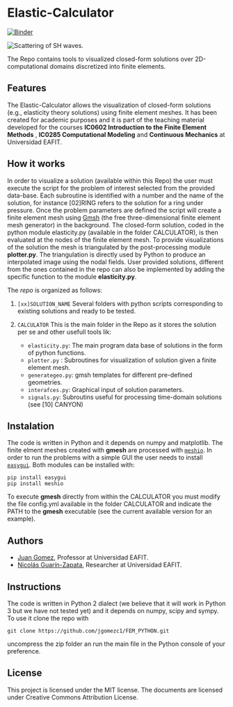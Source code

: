 # Elastic-Calculator

[![Binder](https://mybinder.org/badge_logo.svg)](https://mybinder.org/v2/gh/jgomezc1/Elastic-Calculator/master)


![Scattering of SH waves.](./docs/img/trifunac.gif)

The Repo contains tools to visualized closed-form solutions over 2D-computational domains discretized into finite elements.

## Features
The Elastic-Calculator allows the visualization of closed-form solutions (e.g., elasticity theory solutions) using finite element meshes. It has been  created for academic purposes and it is part of the teaching material developed for the courses **IC0602 Introduction to the Finite Element Methods** , **IC0285 Computational Modeling** and **Continuous Mechanics** at Universidad EAFIT.

## How it works
In order to visualize a solution (available within this Repo) the user must execute the script for the problem of interest selected from the provided data-base. Each subroutine is identified with a number and the name of the solution, for instance [02]RING refers to the solution for a ring under pressure. Once the problem parameters are defined the script will create a finite element mesh using [Gmsh](http://gmsh.info/) (the free three-dimensional finite element mesh generator) in the background. The closed-form solution, coded in the python module elasticity.py (available in the folder CALCULATOR), is then evaluated at the nodes of the finite element mesh. To provide visualizations of the solution the mesh is triangulated by the post-processing module **plotter.py**. The triangulation is directly used by Python to produce an interpolated image using the nodal fields. User provided solutions, different from the ones contained in the repo can also be implemented by adding the specific function to the module **elasticity.py**.

The _repo_ is organized as follows:

1. `[xx]SOLUTION_NAME` Several folders with python scripts corresponding to existing solutions and ready to be tested.
2. `CALCULATOR` This is the main folder in the Repo as it stores the solution per se and other usefull tools lik: 

    - `elasticity.py`: The main program data base of solutions in the form of python functions.
    - `plotter.py`   : Subroutines for visualization of solution given a finite element mesh.
    - `generategeo.py`: gmsh templates for different pre-defined geometries.
    - `interafces.py`: Graphical input of solution parameters.
    - `signals.py`: Subroutins useful for processing time-domain solutions (see [10] CANYON)

## Instalation
The code is written in Python and it depends on numpy and matplotlib. The finite elment meshes created with **gmesh** are processed with [`meshio`](https://github.com/nschloe/meshio). In order to run the problems with a simple GUI the user needs to install [`easygui`](http://easygui.readthedocs.org/en/master/).  Both modules can be installed with:

    pip install easygui
    pip install meshio

To execute **gmesh** directly from within the CALCULATOR you must modify the file config.yml available in the folder CALCULATOR and indicate the PATH to the **gmesh** executable (see the current available version for an example).

## Authors
- [Juan Gomez](http://www.eafit.edu.co/docentes-investigadores/Paginas/juan-gomez.aspx), Professor at Universidad EAFIT.
- [Nicolás Guarín-Zapata](https://github.com/nicoguaro), Researcher at Universidad EAFIT.

## Instructions

The code is written in Python 2 dialect (we believe that it will work in Python 3 but we have not tested yet) and it depends on numpy, scipy and sympy. To use it clone the repo with

    git clone https://github.com/jgomezc1/FEM_PYTHON.git
   
uncompress the zip folder an run the main file in the Python console of your
preference.

## License

This project is licensed under the MIT license. The documents are licensed under Creative Commons Attribution License.
